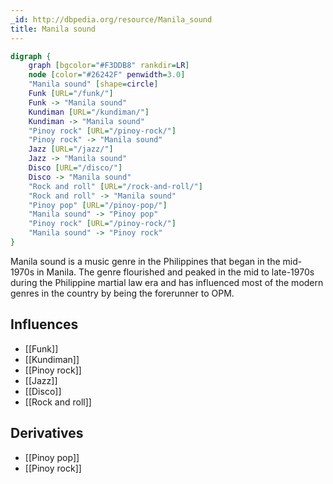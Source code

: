 ```yaml
---
_id: http://dbpedia.org/resource/Manila_sound
title: Manila sound
---
```


```dot
digraph {
	graph [bgcolor="#F3DDB8" rankdir=LR]
	node [color="#26242F" penwidth=3.0]
	"Manila sound" [shape=circle]
	Funk [URL="/funk/"]
	Funk -> "Manila sound"
	Kundiman [URL="/kundiman/"]
	Kundiman -> "Manila sound"
	"Pinoy rock" [URL="/pinoy-rock/"]
	"Pinoy rock" -> "Manila sound"
	Jazz [URL="/jazz/"]
	Jazz -> "Manila sound"
	Disco [URL="/disco/"]
	Disco -> "Manila sound"
	"Rock and roll" [URL="/rock-and-roll/"]
	"Rock and roll" -> "Manila sound"
	"Pinoy pop" [URL="/pinoy-pop/"]
	"Manila sound" -> "Pinoy pop"
	"Pinoy rock" [URL="/pinoy-rock/"]
	"Manila sound" -> "Pinoy rock"
}
```

Manila sound is a music genre in the Philippines that began in the mid-1970s in Manila. The genre flourished and peaked in the mid to late-1970s during the Philippine martial law era and has influenced most of the modern genres in the country by being the forerunner to OPM.

## Influences
- [[Funk]]
- [[Kundiman]]
- [[Pinoy rock]]
- [[Jazz]]
- [[Disco]]
- [[Rock and roll]]

## Derivatives
- [[Pinoy pop]]
- [[Pinoy rock]]
